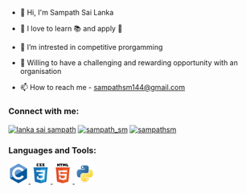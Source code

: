 - 👋 Hi, I'm Sampath Sai Lanka

- 👀 I love to learn 📚 and apply 🚀 

- 🌱 I’m intrested in competitive prorgamming

- 🎯 Willing to have a challenging and rewarding opportunity with an organisation
  
- 📫 How to reach me - sampathsm144@gmail.com

<h3 align="left">Connect with me:</h3>
<p align="left">
<a href="https://www.linkedin.com/in/l-sai-sampath/"><img align="center" src="https://raw.githubusercontent.com/rahuldkjain/github-profile-readme-generator/master/src/images/icons/Social/linked-in-alt.svg"
  alt="lanka sai sampath" height="30" width="40" /></a>
<a href = "https://www.codechef.com/users/sampath_sm" ><img align="center" src="https://cdn.jsdelivr.net/npm/simple-icons@3.1.0/icons/codechef.svg"
  alt="sampath_sm" height="30" width="40" /></a>
<a href="https://www.hackerrank.com/sampathsm" target="blank"><img align="center" src="https://raw.githubusercontent.com/rahuldkjain/github-profile-readme-generator/master/src/images/icons/Social/hackerrank.svg"
  alt="sampathsm" height="30" width="40" /></a>
</p>

<h3 align="left">Languages and Tools:</h3>
<p align="left"> <a href="https://www.cprogramming.com/" target="_blank" rel="noreferrer"> <img src="https://raw.githubusercontent.com/devicons/devicon/master/icons/c/c-original.svg" alt="c" width="40" height="40"/> </a> <a href="https://www.w3schools.com/css/" target="_blank" rel="noreferrer"> <img src="https://raw.githubusercontent.com/devicons/devicon/master/icons/css3/css3-original-wordmark.svg" alt="css3" width="40" height="40"/> </a> <a href="https://www.w3.org/html/" target="_blank" rel="noreferrer"> <img src="https://raw.githubusercontent.com/devicons/devicon/master/icons/html5/html5-original-wordmark.svg" alt="html5" width="40" height="40"/> </a> <a href="https://www.python.org" target="_blank" rel="noreferrer"> <img src="https://raw.githubusercontent.com/devicons/devicon/master/icons/python/python-original.svg" alt="python" width="40" height="40"/> </a> </p>
